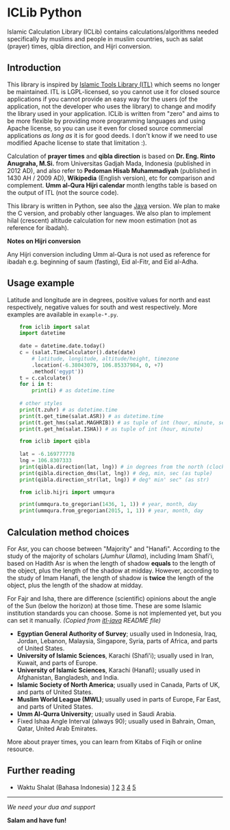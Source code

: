 # ICLib Python
Islamic Calculation Library (ICLib) contains calculations/algorithms needed specifically by muslims and people in muslim countries, such as salat (prayer) times, qibla direction, and Hijri conversion.

## Introduction

This library is inspired by [Islamic Tools Library (ITL)](http://projects.arabeyes.org/project.php?proj=ITL) which seems no longer be maintained. ITL is LGPL-licensed, so you cannot use it for closed source applications if you cannot provide an easy way for the users (of the application, not the developer who uses the library) to change and modify the library used in your application. ICLib is written from "zero" and aims to be more flexible by providing more programming languages and using Apache license, so you can use it even for closed source commercial applications _as long as_ it is for good deeds. I don't know if we need to use modified Apache license to state that limitation :).

Calculation of **prayer times** and **qibla direction** is based on **Dr. Eng. Rinto Anugraha, M.Si.** from Universitas Gadjah Mada, Indonesia (published in 2012 AD), and also refer to **Pedoman Hisab Muhammadiyah** (published in 1430 AH / 2009 AD), **Wikipedia** (English version), etc for comparison and complement. **Umm al-Qura Hijri calendar** month lengths table is based on the output of ITL (not the source code).

This library is written in Python, see also the [Java](https://github.com/fikr4n/iclib-java) version. We plan to make the C version, and probably other languages. We also plan to implement hilal (crescent) altitude calculation for new moon estimation (not as reference for ibadah).

**Notes on Hijri conversion**

Any Hijri conversion including Umm al-Qura is not used as reference for ibadah e.g. beginning of saum (fasting), Eid al-Fitr, and Eid al-Adha.

## Usage example

Latitude and longitude are in degrees, positive values for north and east respectively, negative values for south and west respectively. More examples are available in `example-*.py`.

```python
	from iclib import salat
	import datetime
	
	date = datetime.date.today()
	c = (salat.TimeCalculator().date(date)
		# latitude, longitude, altitude/height, timezone
		.location(-6.38043079, 106.85337984, 0, +7)
		.method('egypt'))
	t = c.calculate()
	for i in t:
		print(i) # as datetime.time
	
	# other styles
	print(t.zuhr) # as datetime.time
	print(t.get_time(salat.ASR)) # as datetime.time
	print(t.get_hms(salat.MAGHRIB)) # as tuple of int (hour, minute, second)
	print(t.get_hm(salat.ISHA)) # as tuple of int (hour, minute)
```

```python
	from iclib import qibla
	
	lat = -6.169777778
	lng = 106.8307333
	print(qibla.direction(lat, lng)) # in degrees from the north (clock-wise)
	print(qibla.direction_dms(lat, lng)) # deg, min, sec (as tuple)
	print(qibla.direction_str(lat, lng)) # deg° min' sec" (as str)
```

```python
	from iclib.hijri import ummqura

	print(ummqura.to_gregorian(1436, 1, 1)) # year, month, day
	print(ummqura.from_gregorian(2015, 1, 1)) # year, month, day
```

## Calculation method choices

For Asr, you can choose between "Majority" and "Hanafi". According to the study of the majority of scholars (_Jumhur Ulama_), including Imam Shafi'i, based on Hadith Asr is when the length of shadow **equals** to the length of the object, plus the length of the shadow at midday. However, according to the study of Imam Hanafi, the length of shadow is **twice** the length of the object, plus the length of the shadow at midday.

For Fajr and Isha, there are difference (scientific) opinions about the angle of the Sun (below the horizon) at those time. These are some Islamic institution standards you can choose. Some is not implemented yet, but you can set it manually. _(Copied from [itl-java](https://github.com/fikr4n/itl-java) README file)_

- **Egyptian General Authority of Survey**; usually used in Indonesia, Iraq, Jordan, Lebanon, Malaysia, Singapore, Syria, parts of Africa, and parts of United States.
- **University of Islamic Sciences**, Karachi (Shafi'i); usually used in Iran, Kuwait, and parts of Europe.
- **University of Islamic Sciences**, Karachi (Hanafi); usually used in Afghanistan, Bangladesh, and India.
- **Islamic Society of North America**; usually used in Canada, Parts of UK, and parts of United States.
- **Muslim World League (MWL)**; usually used in parts of Europe, Far East, and parts of United States.
- **Umm Al-Qurra University**; usually used in Saudi Arabia.
- Fixed Ishaa Angle Interval (always 90); usually used in Bahrain, Oman, Qatar, United Arab Emirates.

More about prayer times, you can learn from Kitabs of Fiqih or online resource.

## Further reading

- Waktu Shalat (Bahasa Indonesia) [1](http://rumaysho.com/shalat/waktu-shalat-1-shalat-zhuhur-2932.html) [2](http://rumaysho.com/shalat/waktu-shalat-2-shalat-ashar-2936.html) [3](http://rumaysho.com/shalat/waktu-shalat-3-shalat-maghrib-2940.html) [4](http://rumaysho.com/shalat/waktu-shalat-4-shalat-isya-2944.html) [5](http://rumaysho.com/shalat/waktu-shalat-5-shalat-shubuh-2948.html)

---

_We need your dua and support_

**Salam and have fun!**
